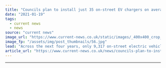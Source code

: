 ```yaml
---
title: "Councils plan to install just 35 on-street EV chargers on average by 2025"
date: "2021-01-19"
tags: 
  - current news
  - news
source: "current news"
image_url: "https://www.current-news.co.uk/static/images/_400x400_crop_center-center/ev-charger-image-Centrica.jpg"
image_fp: "/assets/img/post_thumbnails/56.jpg"
lead: "​Across the next four years, only 9,317 on-street electric vehicle (EV) chargers are planned for installation by local councils, according to new data released by Centrica."
article_url: "https://www.current-news.co.uk/news/councils-plan-to-install-just-35-on-street-ev-chargers-on-average-by-2025?utm_source=rss-feeds&utm_medium=rss&utm_campaign=rss"
---
```


---
